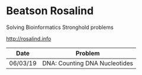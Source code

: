 # Beatson Rosalind

Solving Bioinformatics Stronghold problems

http://rosalind.info

| Date | Problem | 
| --- | --- |
| 06/03/19 | DNA: Counting DNA Nucleotides |
